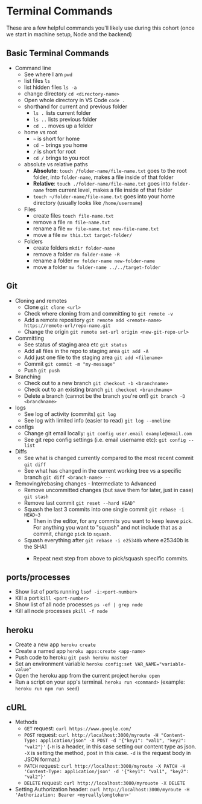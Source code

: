 # Terminal Commands
These are a few helpful commands you'll likely use during this cohort (once we start in machine setup, Node and the backend) 

## Basic Terminal Commands
- Command line
  - See where I am `pwd`
  - list files `ls`
  - list hidden files `ls -a`
  - change directory `cd <directory-name>`
  - Open whole directory in VS Code `code .`
  - shorthand for current and previous folder
    - `ls .` lists current folder
    - `ls ..` lists previous folder
    - `cd ..` moves up a folder
  - home vs root
    - `~` is short for home
    - `cd ~` brings you home
    - `/` is short for root
    - `cd /` brings to you root
  - absolute vs relative paths
    - **Absolute**: `touch /folder-name/file-name.txt` goes to the root folder, into `folder-name`, makes a file inside of that folder
    - **Relative**: `touch ./folder-name/file-name.txt` goes into `folder-name` from current level, makes a file inside of that folder
    - `touch ~/folder-name/file-name.txt` goes into your home directory (usually looks like `/home/username`)
  - Files
    - create files `touch file-name.txt`
    - remove a file `rm file-name.txt`
    - rename a file `mv file-name.txt new-file-name.txt`
    - move a file `mv this.txt target-folder/`
  - Folders
    - create folders `mkdir folder-name`
    - remove a folder `rm folder-name -R`
    - rename a folder `mv folder-name new-folder-name`
    - move a folder `mv folder-name ../../target-folder`

## Git
- Cloning and remotes
  - Clone `git clone <url>`
  - Check where cloning from and committing to `git remote -v`
  - Add a remote repository  `git remote add <remote-name> https://remote-url/repo-name.git`
  - Change the origin `git remote set-url origin <new-git-repo-url>`
- Committing
  - See status of staging area etc `git status`
  - Add all files in the repo to staging area `git add -A`
  - Add just one file to the staging area `git add <filename>`
  - Commit `git commit -m "my-message"`
  - Push `git push`
- Branching
  - Check out to a new branch `git checkout -b <branchname>`
  - Check out to an existing branch `git checkout <branchname>`
  - Delete a branch (cannot be the branch you're on!) `git branch -D <branchname>`
- logs
  - See log of activity (commits) `git log`
  - See log with limited info (easier to read) `git log --oneline`
- configs
  - Change git email locally: `git config user.email example@email.com`
  - See git repo config settings (i.e. email username etc): `git config --list`
- Diffs
  - See what is changed currently compared to the most recent commit `git diff`
  - See what has changed in the current working tree vs a specific branch `git diff <branch-name> --`
- Removing/rebasing changes - Intermediate to Advanced
  - Remove uncommitted changes (but save them for later, just in case) `git stash`
  - Remove last commit `git reset --hard HEAD^`
  - Squash the last 3 commits into one single commit `git rebase -i HEAD~3`
    - Then in the editor, for any commits you want to keep leave `pick`. For anything you want to "squash" and not include that as a commit, change `pick` to `squash`.
  - Squash everything after <SHA1> `git rebase -i e25340b` where e25340b is the SHA1
    - Repeat next step from above to pick/squash specific  commits.

## ports/processes
- Show list of ports running `lsof -i:<port-number>`
- Kill a port `kill <port-number>`
- Show list of all node processes `ps -ef | grep node`
- Kill all node processes `pkill -f node`

## heroku
- Create a new app `heroku create`
- Create a named app `heroku apps:create <app-name>`
- Push code to heroku `git push heroku master`
- Set an environment variable `heroku config:set VAR_NAME="variable-value"`
- Open the heroku app from the current project `heroku open`
- Run a script on your app's terminal. `heroku run <command>` (example: `heroku run npm run seed`)

## cURL
- Methods
  - `GET` request: `curl https://www.google.com/`
  - `POST` request: `curl http://localhost:3000/myroute -H "Content-Type: application/json" -X POST -d '{"key1": "val1", "key2": "val2"}'` (`-H` is a header, in this case setting our content type as json. `-X` is setting the method, post in this case. `-d` is the request body in JSON format.)
  - `PATCH` request: `curl http://localhost:3000/myroute -X PATCH -H 'Content-Type: application/json' -d '{"key1": "val1", "key2": "val2"}'`
  - `DELETE` request: `curl http://localhost:3000/myrouote -X DELETE`
- Setting Authorization header: `curl http://localhost:3000/myroute -H 'Authorization: Bearer <myreallylongtoken>'`